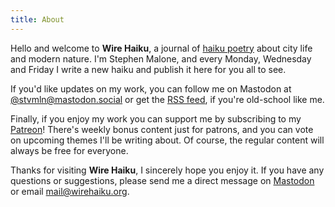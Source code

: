 ```yaml
---
title: About
---
```


Hello and welcome to **Wire Haiku**, a journal of [haiku poetry][1] about city life and modern nature.
I'm Stephen Malone, and every Monday, Wednesday and Friday I write a new haiku and publish it here for you all to see.

If you'd like updates on my work, you can follow me on Mastodon at [@stvmln@mastodon.social][2] or get the [RSS feed][3], if you're old-school like me.

Finally, if you enjoy my work you can support me by subscribing to my [Patreon][4]!
There's weekly bonus content just for patrons, and you can vote on upcoming themes I'll be writing about.
Of course, the regular content will always be free for everyone.

Thanks for visiting **Wire Haiku**, I sincerely hope you enjoy it.
If you have any questions or suggestions, please send me a direct message on [Mastodon][2] or email [mail@wirehaiku.org][5].

[1]: https://en.wikipedia.org/wiki/Haiku
[2]: https://mastodon.social/@stvmln
[3]: https://wirehaiku.org/posts/index.xml
[4]: https://www.patreon.com/wirehaiku
[5]: mailto:mail@wirehaiku.org
